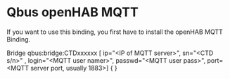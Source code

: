 # Qbus openHAB MQTT

If you want to use this binding, you first have to install the openHAB MQTT Binding.

Bridge qbus:bridge:CTDxxxxxx [ ip="\<IP of MQTT server\>", sn="<CTD s/n>" , login="\<MQTT user namer\>", passwd="\<MQTT user pass\>", port=<MQTT server port, usually 1883>] {
}
